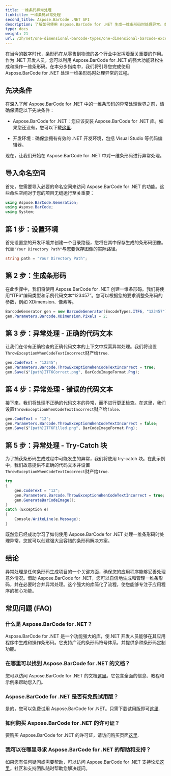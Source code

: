 ```yaml
---
title: 一维条码异常处理
linktitle: 一维条码异常处理
second_title: Aspose.BarCode .NET API
description: 了解如何使用 Aspose.BarCode for .NET 生成一维条形码时处理异常。本分步指南可确保条码解决方案具有容错性。现在就开始！
type: docs
weight: 21
url: /zh/net/one-dimensional-barcode-types/one-dimensional-barcode-exception-handling/
---
```


在当今的数字时代，条形码在从零售到物流的各个行业中发挥着至关重要的作用。作为 .NET 开发人员，您可以利用 Aspose.BarCode for .NET 的强大功能轻松生成和操作一维条形码。在本分步指南中，我们将引导您完成使用 Aspose.BarCode for .NET 处理一维条形码时处理异常的过程。

## 先决条件

在深入了解 Aspose.BarCode for .NET 中的一维条形码的异常处理世界之前，请确保满足以下先决条件：

-  Aspose.BarCode for .NET：您应该安装 Aspose.BarCode for .NET 库。如果您还没有，您可以下载[这里](https://releases.aspose.com/barcode/net/).

- 开发环境：确保您拥有有效的 .NET 开发环境，包括 Visual Studio 等代码编辑器。

现在，让我们开始在 Aspose.BarCode for .NET 中对一维条形码进行异常处理。

## 导入命名空间

首先，您需要导入必要的命名空间来访问 Aspose.BarCode for .NET 的功能。这些命名空间对于您的项目无缝运行至关重要：

```csharp
using Aspose.BarCode.Generation;
using Aspose.BarCode;
using System;
```

## 第 1 步：设置环境

首先设置您的开发环境并创建一个目录路径，您将在其中保存生成的条形码图像。代替`"Your Directory Path"`与您要保存图像的实际路径。

```csharp
string path = "Your Directory Path";
```

## 第 2 步：生成条形码

在此步骤中，我们将使用 Aspose.BarCode for .NET 创建一维条形码。我们将使用“ITF6”编码类型和示例代码文本“123457”。您可以根据您的要求调整条形码的参数，例如 XDimension、像素等。

```csharp
BarcodeGenerator gen = new BarcodeGenerator(EncodeTypes.ITF6, "123457");
gen.Parameters.Barcode.XDimension.Pixels = 2;
```

## 第 3 步：异常处理 - 正确的代码文本

让我们在带有正确检查的正确代码文本的上下文中探索异常处理。我们将设置`ThrowExceptionWhenCodeTextIncorrect`财产给`true`.

```csharp
gen.CodeText = "12345";
gen.Parameters.Barcode.ThrowExceptionWhenCodeTextIncorrect = true;
gen.Save($"{path}ITF6Correct.png", BarCodeImageFormat.Png);
```

## 第 4 步：异常处理 - 错误的代码文本

接下来，我们将处理不正确的代码文本的异常，而不进行更正检查。在这里，我们设置`ThrowExceptionWhenCodeTextIncorrect`财产给`false`.

```csharp
gen.CodeText = "12";
gen.Parameters.Barcode.ThrowExceptionWhenCodeTextIncorrect = false;
gen.Save($"{path}ITF6Filled.png", BarCodeImageFormat.Png);
```

## 第 5 步：异常处理 - Try-Catch 块

为了捕获条形码生成过程中可能发生的异常，我们将使用 try-catch 块。在此示例中，我们故意提供不正确的代码文本并设置`ThrowExceptionWhenCodeTextIncorrect`财产给`true`.

```csharp
try
{
    gen.CodeText = "12";
    gen.Parameters.Barcode.ThrowExceptionWhenCodeTextIncorrect = true;
    gen.GenerateBarCodeImage();
}
catch (Exception e)
{
    Console.WriteLine(e.Message);
}
```

既然您已经成功学习了如何使用 Aspose.BarCode for .NET 处理一维条形码时处理异常，您就可以创建强大且容错的条形码解决方案。

## 结论

异常处理是任何条形码生成项目的一个关键方面，确保您的应用程序能够妥善处理意外情况。借助 Aspose.BarCode for .NET，您可以自信地生成和管理一维条形码，并在必要时合并异常处理。这个强大的库简化了流程，使您能够专注于应用程序的核心功能。

## 常见问题 (FAQ)

### 什么是 Aspose.BarCode for .NET？
Aspose.BarCode for .NET 是一个功能强大的库，使.NET 开发人员能够在其应用程序中生成和操作条形码。它支持广泛的条形码符号体系，并提供多种条形码定制功能。

### 在哪里可以找到 Aspose.BarCode for .NET 的文档？
您可以访问 Aspose.BarCode for .NET 的文档[这里](https://reference.aspose.com/barcode/net/)。它包含全面的信息、教程和示例来帮助您入门。

### Aspose.BarCode for .NET 是否有免费试用版？
是的，您可以免费试用 Aspose.BarCode for .NET。只需下载试用版即可[这里](https://releases.aspose.com/).

### 如何购买 Aspose.BarCode for .NET 的许可证？
要购买 Aspose.BarCode for .NET 的许可证，请访问购买页面[这里](https://purchase.aspose.com/buy).

### 我可以在哪里寻求 Aspose.BarCode for .NET 的帮助和支持？
如果您有任何疑问或需要帮助，可以访问 Aspose.BarCode for .NET 支持论坛[这里](https://forum.aspose.com/c/barcode/13)。社区和支持团队随时帮助您解决疑问。
